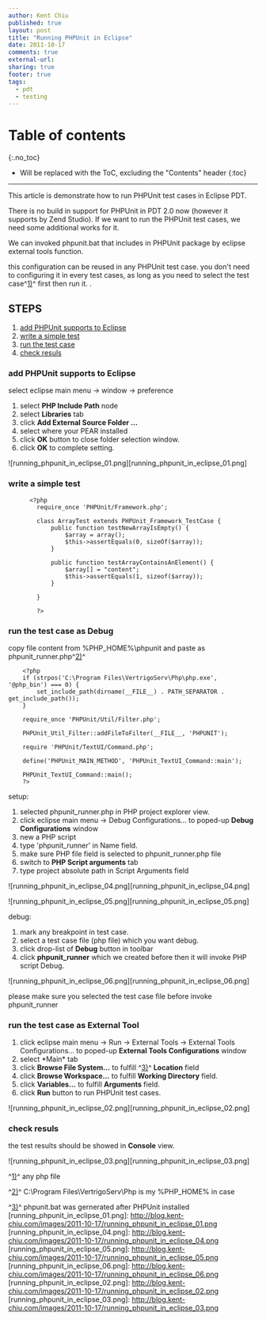 ```yaml
---
author: Kent Chiu
published: true
layout: post
title: "Running PHPUnit in Eclipse"
date: 2011-10-17
comments: true
external-url:
sharing: true
footer: true
tags:
  - pdt
  - testing
---
```



# Table of contents
{:.no_toc}

* Will be replaced with the ToC, excluding the "Contents" header
{:toc}

----------------------------------------------------------------



This article is demonstrate how to run PHPUnit test cases in Eclipse
PDT.

There is no build in support for PHPUnit in PDT 2.0 now (however it
supports by Zend Studio). If we want to run the PHPUnit test cases, we
need some additional works for it.

We can invoked phpunit.bat that includes in PHPUnit package by eclipse
external tools function.

this configuration can be reused in any PHPUnit test case. you don't
need to configuring it in every test cases, as long as you need to
select the test case^[1)](#fn__1)^ first then run it. .

STEPS
-----

1.  [add PHPUnit supports to
    Eclipse](#add_phpunit_supports_to_eclipse "php:running_phpunit_in_eclipse ↵")
2.  [write a simple
    test](#write_a_simple_test "php:running_phpunit_in_eclipse ↵")
3.  [run the test
    case](#run_the_test_case "php:running_phpunit_in_eclipse ↵")
4.  [check resuls](#check_resuls "php:running_phpunit_in_eclipse ↵")

### add PHPUnit supports to Eclipse

select eclipse main menu → window → preference

1.  select **PHP Include Path** node
2.  select **Libraries** tab
3.  click **Add External Source Folder …**
4.  select where your PEAR installed
5.  click **OK** button to close folder selection window.
6.  click **OK** to complete setting.

![running_phpunit_in_eclipse_01.png][running_phpunit_in_eclipse_01.png]

### write a simple test



```
      <?php
        require_once 'PHPUnit/Framework.php';
     
        class ArrayTest extends PHPUnit_Framework_TestCase {
            public function testNewArrayIsEmpty() {
                $array = array();
                $this->assertEquals(0, sizeOf($array));
            }
     
            public function testArrayContainsAnElement() {
                $array[] = "content";
                $this->assertEquals(1, sizeof($array));
            }
     
        }
     
        ?>

```

### run the test case as Debug

copy file content from %PHP\_HOME%\\phpunit and paste as
phpunit\_runner.php^[2)](#fn__2)^



```
    <?php
    if (strpos('C:\Program Files\VertrigoServ\Php\php.exe', '@php_bin') === 0) {
        set_include_path(dirname(__FILE__) . PATH_SEPARATOR . get_include_path());
    }
     
    require_once 'PHPUnit/Util/Filter.php';
     
    PHPUnit_Util_Filter::addFileToFilter(__FILE__, 'PHPUNIT');
     
    require 'PHPUnit/TextUI/Command.php';
     
    define('PHPUnit_MAIN_METHOD', 'PHPUnit_TextUI_Command::main');
     
    PHPUnit_TextUI_Command::main();
    ?>

```

setup:

1.  selected phpunit\_runner.php in PHP project explorer view.
2.  click eclipse main menu → Debug Configurations… to poped-up **Debug
    Configurations** window
3.  new a PHP script
4.  type 'phpunit\_runner' in Name field.
5.  make sure PHP file field is selected to phpunit\_runner.php file
6.  switch to **PHP Script arguments** tab
7.  type project absolute path in Script Arguments field

![running_phpunit_in_eclipse_04.png][running_phpunit_in_eclipse_04.png]

![running_phpunit_in_eclipse_05.png][running_phpunit_in_eclipse_05.png]

debug:

1.  mark any breakpoint in test case.
2.  select a test case file (php file) which you want debug.
3.  click drop-list of **Debug** button in toolbar
4.  click **phpunit\_runner** which we created before then it will
    invoke PHP script Debug.

![running_phpunit_in_eclipse_06.png][running_phpunit_in_eclipse_06.png]

please make sure you selected the test case file before invoke
phpunit\_runner

### run the test case as External Tool

1.  click eclipse main menu → Run → External Tools → External Tools
    Configurations… to poped-up **External Tools Configurations** window
2.  select \*Main\* tab
3.  click **Browse File System…** to fulfill ^[3)](#fn__3)^ **Location**
    field
4.  click **Browse Workspace…** to fulfill **Working Directory** field.
5.  click **Variables…** to fulfill **Arguments** field.
6.  click **Run** button to run PHPUnit test cases.

![running_phpunit_in_eclipse_02.png][running_phpunit_in_eclipse_02.png]

### check resuls

the test results should be showed in **Console** view.

![running_phpunit_in_eclipse_03.png][running_phpunit_in_eclipse_03.png]




^[1)](#fnt__1)^ any php file

^[2)](#fnt__2)^ C:\\Program Files\\VertrigoServ\\Php is my %PHP\_HOME%
in case

^[3)](#fnt__3)^ phpunit.bat was gernerated after PHPUnit installed
[running_phpunit_in_eclipse_01.png]: http://blog.kent-chiu.com/images/2011-10-17/running_phpunit_in_eclipse_01.png
[running_phpunit_in_eclipse_04.png]: http://blog.kent-chiu.com/images/2011-10-17/running_phpunit_in_eclipse_04.png
[running_phpunit_in_eclipse_05.png]: http://blog.kent-chiu.com/images/2011-10-17/running_phpunit_in_eclipse_05.png
[running_phpunit_in_eclipse_06.png]: http://blog.kent-chiu.com/images/2011-10-17/running_phpunit_in_eclipse_06.png
[running_phpunit_in_eclipse_02.png]: http://blog.kent-chiu.com/images/2011-10-17/running_phpunit_in_eclipse_02.png
[running_phpunit_in_eclipse_03.png]: http://blog.kent-chiu.com/images/2011-10-17/running_phpunit_in_eclipse_03.png
